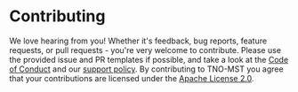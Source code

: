 # Contributing

We love hearing from you! Whether it's feedback, bug reports, feature requests, or pull requests - you're very welcome to contribute.
Please use the provided issue and PR templates if possible, and take a look at the [Code of Conduct](CODE_OF_CONDUCT.md) and our [support policy](SUPPORT.md).
By contributing to TNO-MST you agree that your contributions are licensed under the [Apache License 2.0](LICENSE).
